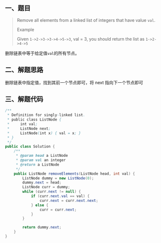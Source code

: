 ## 一、题目

> Remove all elements from a linked list of integers that have value `val`.
>
> Example
>
> Given `1->2->3->3->4->5->3`, val = 3, you should return the list as `1->2->4->5`

删除链表中等于给定值`val`的所有节点。

## 二、解题思路

删除链表中指定值，找到其前一个节点即可，将 next 指向下一个节点即可

## 三、解题代码

```java
/**
 * Definition for singly-linked list.
 * public class ListNode {
 *     int val;
 *     ListNode next;
 *     ListNode(int x) { val = x; }
 * }
 */
public class Solution {
    /**
     * @param head a ListNode
     * @param val an integer
     * @return a ListNode
     */
    public ListNode removeElements(ListNode head, int val) {
        ListNode dummy = new ListNode(0);
        dummy.next = head;
        ListNode curr = dummy;
        while (curr.next != null) {
            if (curr.next.val == val) {
                curr.next = curr.next.next;
            } else {
                curr = curr.next;
            }
        }

        return dummy.next;
    }
}
```

